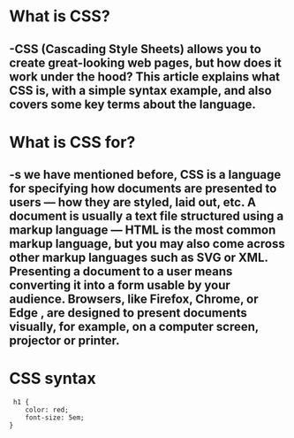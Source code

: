 # What is CSS?
## -CSS (Cascading Style Sheets) allows you to create great-looking web pages, but how does it work under the hood? This article explains what CSS is, with a simple syntax example, and also covers some key terms about the language.
# What is CSS for?
## -s we have mentioned before, CSS is a language for specifying how documents are presented to users — how they are styled, laid out, etc. A document is usually a text file structured using a markup language — HTML is the most common markup language, but you may also come across other markup languages such as SVG or XML. Presenting a document to a user means converting it into a form usable by your audience. Browsers, like Firefox, Chrome, or Edge , are designed to present documents visually, for example, on a computer screen, projector or printer.
# CSS syntax
``` 
 h1 {
    color: red;
    font-size: 5em;
}
```

